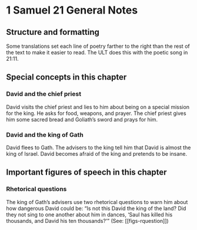 # 1 Samuel 21 General Notes
## Structure and formatting

Some translations set each line of poetry farther to the right than the rest of the text to make it easier to read. The ULT does this with the poetic song in 21:11.

## Special concepts in this chapter

### David and the chief priest
David visits the chief priest and lies to him about being on a special mission for the king. He asks for food, weapons, and prayer. The chief priest gives him some sacred bread and Goliath’s sword and prays for him.

### David and the king of Gath
David flees to Gath. The advisers to the king tell him that David is almost the king of Israel. David becomes afraid of the king and pretends to be insane.

## Important figures of speech in this chapter

### Rhetorical questions
The king of Gath’s advisers use two rhetorical questions to warn him about how dangerous David could be: “Is not this David the king of the land? Did they not sing to one another about him in dances, ‘Saul has killed his thousands, and David his ten thousands?’” (See: [[figs-rquestion]])